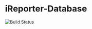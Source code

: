 # iReporter-Database
[![Build Status](https://travis-ci.org/Emmanuelaaron/iReporter-Database.svg?branch=develop)](https://travis-ci.org/Emmanuelaaron/iReporter-Database)